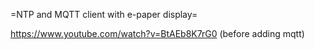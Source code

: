 =NTP and MQTT client with e-paper display=

https://www.youtube.com/watch?v=BtAEb8K7rG0 (before adding mqtt)
